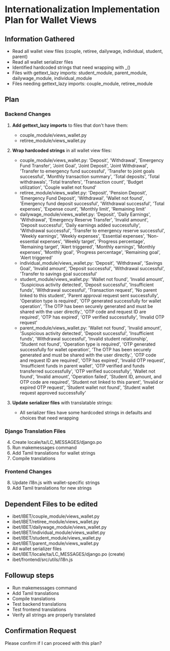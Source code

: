 # Internationalization Implementation Plan for Wallet Views

## Information Gathered
- Read all wallet view files (couple, retiree, dailywage, individual, student, parent)
- Read all wallet serializer files
- Identified hardcoded strings that need wrapping with _()
- Files with gettext_lazy imports: student_module, parent_module, dailywage_module, individual_module
- Files needing gettext_lazy imports: couple_module, retiree_module

## Plan

### Backend Changes
1. **Add gettext_lazy imports** to files that don't have them:
   - couple_module/views_wallet.py
   - retiree_module/views_wallet.py

2. **Wrap hardcoded strings** in all wallet view files:
   - couple_module/views_wallet.py: 'Deposit', 'Withdrawal', 'Emergency Fund Transfer', 'Joint Goal', 'Joint Deposit', 'Joint Withdrawal', 'Transfer to emergency fund successful', 'Transfer to joint goals successful', 'Monthly transaction summary', 'Total deposits', 'Total withdrawals', 'Total transfers', 'Transaction count', 'Budget utilization', 'Couple wallet not found'
   - retiree_module/views_wallet.py: 'Deposit', 'Pension Deposit', 'Emergency Fund Deposit', 'Withdrawal', 'Wallet not found', 'Emergency fund deposit successful', 'Withdrawal successful', 'Total expenses', 'Expense count', 'Monthly limit', 'Remaining limit'
   - dailywage_module/views_wallet.py: 'Deposit', 'Daily Earnings', 'Withdrawal', 'Emergency Reserve Transfer', 'Invalid amount', 'Deposit successful', 'Daily earnings added successfully', 'Withdrawal successful', 'Transfer to emergency reserve successful', 'Weekly earnings', 'Weekly expenses', 'Essential expenses', 'Non-essential expenses', 'Weekly target', 'Progress percentage', 'Remaining target', 'Alert triggered', 'Monthly earnings', 'Monthly expenses', 'Monthly goal', 'Progress percentage', 'Remaining goal', 'Alert triggered'
   - individual_module/views_wallet.py: 'Deposit', 'Withdrawal', 'Savings Goal', 'Invalid amount', 'Deposit successful', 'Withdrawal successful', 'Transfer to savings goal successful'
   - student_module/views_wallet.py: 'Wallet not found', 'Invalid amount', 'Suspicious activity detected', 'Deposit successful', 'Insufficient funds', 'Withdrawal successful', 'Transaction request', 'No parent linked to this student', 'Parent approval request sent successfully', 'Operation type is required', 'OTP generated successfully for wallet operation', 'The OTP has been securely generated and must be shared with the user directly.', 'OTP code and request ID are required', 'OTP has expired', 'OTP verified successfully', 'Invalid OTP request'
   - parent_module/views_wallet.py: 'Wallet not found', 'Invalid amount', 'Suspicious activity detected', 'Deposit successful', 'Insufficient funds', 'Withdrawal successful', 'Invalid student relationship', 'Student not found', 'Operation type is required', 'OTP generated successfully for wallet operation', 'The OTP has been securely generated and must be shared with the user directly.', 'OTP code and request ID are required', 'OTP has expired', 'Invalid OTP request', 'Insufficient funds in parent wallet', 'OTP verified and funds transferred successfully', 'OTP verified successfully', 'Wallet not found', 'Invalid amount', 'Operation failed', 'Student ID, amount, and OTP code are required', 'Student not linked to this parent', 'Invalid or expired OTP request', 'Student wallet not found', 'Student wallet request approved successfully'

3. **Update serializer files** with translatable strings:
   - All serializer files have some hardcoded strings in defaults and choices that need wrapping

### Django Translation Files
4. Create locale/ta/LC_MESSAGES/django.po
5. Run makemessages command
6. Add Tamil translations for wallet strings
7. Compile translations

### Frontend Changes
8. Update i18n.js with wallet-specific strings
9. Add Tamil translations for new strings

## Dependent Files to be edited
- ibet/IBET/couple_module/views_wallet.py
- ibet/IBET/retiree_module/views_wallet.py
- ibet/IBET/dailywage_module/views_wallet.py
- ibet/IBET/individual_module/views_wallet.py
- ibet/IBET/student_module/views_wallet.py
- ibet/IBET/parent_module/views_wallet.py
- All wallet serializer files
- ibet/IBET/locale/ta/LC_MESSAGES/django.po (create)
- ibet/frontend/src/utils/i18n.js

## Followup steps
- Run makemessages command
- Add Tamil translations
- Compile translations
- Test backend translations
- Test frontend translations
- Verify all strings are properly translated

## Confirmation Request
Please confirm if I can proceed with this plan?
